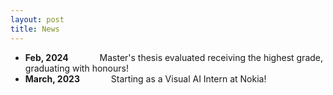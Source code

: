 ```yaml
---
layout: post
title: News
---
```

 - **Feb, 2024** &emsp;&emsp;&emsp; Master's thesis evaluated receiving the highest grade, graduating with honours!
 - **March, 2023** &emsp;&emsp;&emsp; Starting as a Visual AI Intern at Nokia!

